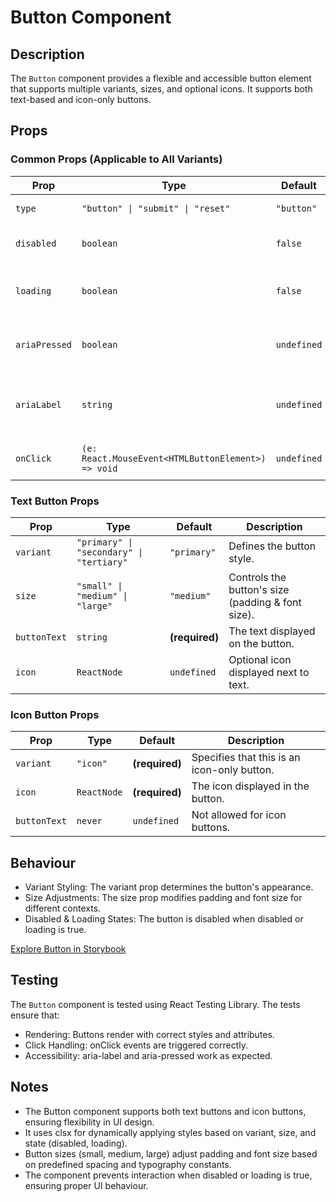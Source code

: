 # Button Component

## Description

The `Button` component provides a flexible and accessible button element that supports multiple variants, sizes, and optional icons. It supports both text-based and icon-only buttons.

## Props

### Common Props (Applicable to All Variants)

| Prop          | Type                                                   | Default    | Description                                        |
|---------------|--------------------------------------------------------|------------|----------------------------------------------------|
| `type`        | `"button" \| "submit" \| "reset"`                      | `"button"` | Defines the button type.                          |
| `disabled`    | `boolean`                                              | `false`    | Disables the button when `true`.                  |
| `loading`     | `boolean`                                              | `false`    | Displays a loading state (disables the button).   |
| `ariaPressed` | `boolean`                                              | `undefined`| Indicates if the button is pressed (for accessibility). |
| `ariaLabel`   | `string`                                               | `undefined`| Provides an accessible label for screen readers.  |
| `onClick`     | `(e: React.MouseEvent<HTMLButtonElement>) => void`      | `undefined`| Function triggered on button click.               |


### Text Button Props

| Prop         | Type                                                  | Default    | Description                                        |
|--------------|-------------------------------------------------------|------------|----------------------------------------------------|
| `variant`    | `"primary" \| "secondary" \| "tertiary"`              | `"primary"`| Defines the button style.                         |
| `size`       | `"small" \| "medium" \| "large"`                      | `"medium"` | Controls the button's size (padding & font size). |
| `buttonText` | `string`                                              | **(required)** | The text displayed on the button.              |
| `icon`       | `ReactNode`                                           | `undefined`| Optional icon displayed next to text.             |


### Icon Button Props

| Prop         | Type        | Default        | Description                                 |
| ------------ | ----------- | -------------- | ------------------------------------------- |
| `variant`    | `"icon"`    | **(required)** | Specifies that this is an icon-only button. |
| `icon`       | `ReactNode` | **(required)** | The icon displayed in the button.           |
| `buttonText` | `never`     | `undefined`    | Not allowed for icon buttons.               |

## Behaviour

- Variant Styling: The variant prop determines the button's appearance.
- Size Adjustments: The size prop modifies padding and font size for different contexts.
- Disabled & Loading States: The button is disabled when disabled or loading is true.

[Explore Button in Storybook](http://localhost:6006/?path=/story/library-button-button--default&globals=viewport:largeMobile)

## Testing

The `Button` component is tested using React Testing Library. The tests ensure that:

- Rendering: Buttons render with correct styles and attributes.
- Click Handling: onClick events are triggered correctly.
- Accessibility: aria-label and aria-pressed work as expected.

## Notes

- The Button component supports both text buttons and icon buttons, ensuring flexibility in UI design.
- It uses clsx for dynamically applying styles based on variant, size, and state (disabled, loading).
- Button sizes (small, medium, large) adjust padding and font size based on predefined spacing and typography constants.
- The component prevents interaction when disabled or loading is true, ensuring proper UI behaviour.

